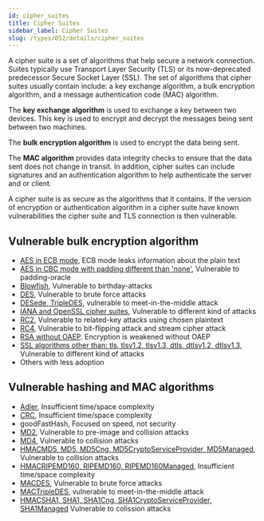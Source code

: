 ```yaml
---
id: cipher_suites
title: Cipher Suites
sidebar_label: Cipher Suites
slug: /types/052/details/cipher_suites
---
```


A cipher suite is a set of algorithms that help secure a network connection.
Suites typically use Transport Layer Security (TLS) or its now-deprecated predecessor Secure Socket Layer (SSL).
The set of algorithms that cipher suites usually contain include:
a key exchange algorithm, a bulk encryption algorithm,
and a message authentication code (MAC) algorithm.

The **key exchange algorithm** is used to exchange a key between two devices.
This key is used to encrypt and decrypt the messages being sent between two
machines.

The **bulk encryption algorithm** is used to encrypt the data being sent.

The **MAC algorithm** provides data integrity checks to ensure that the data
sent does not change in transit.
In addition,
cipher suites can include signatures and an authentication algorithm to help
authenticate the server and or client.

A cipher suite is as secure as the algorithms that it contains.
If the version of encryption or authentication algorithm in a cipher suite have
known vulnerabilities the cipher suite and TLS connection is then vulnerable.

## Vulnerable bulk encryption algorithm

- [AES in ECB mode](https://www.skylinetechnologies.com/Blog/Skyline-Blog/May_2020/bye-bye-bye-to-aes-ecb-mode),
  ECB mode leaks information about the plain text
- [AES in CBC mode with padding different than 'none'](https://docs.microsoft.com/en-us/dotnet/standard/security/vulnerabilities-cbc-mode),
  Vulnerable to padding-oracle
- [Blowfish](https://en.wikipedia.org/wiki/Blowfish_(cipher)),
  Vulnerable to birthday-attacks
- [DES](https://en.wikipedia.org/wiki/Data_Encryption_Standard),
  Vulnerable to brute force attacks
- [DESede, TripleDES](https://en.wikipedia.org/wiki/Triple_DES),
  vulnerable to meet-in-the-middle attack
- [IANA and OpenSSL cipher suites](https://gitlab.com/fluidattacks/product/-/blob/59c17ec0f4ed40924ba9fc764f792dd078c0d5b1/skims/static/cryptography/cipher_suites.csv),
  Vulnerable to different kind of attacks
- [RC2](https://en.wikipedia.org/wiki/RC2),
  Vulnerable to related-key attacks using chosen plaintext
- [RC4](https://en.wikipedia.org/wiki/RC4),
  Vulnerable to bit-flipping attack and stream cipher attack
- [RSA without OAEP](https://cwe.mitre.org/data/definitions/780.html).
  Encryption is weakened without OAEP
- [SSL algorithms other than: tls, tlsv1.2, tlsv1.3, dtls, dtlsv1.2, dtlsv1.3](https://httpd.apache.org/docs/2.4/ssl/ssl_intro.html),
  Vulnerable to different kind of attacks
- Others with less adoption

## Vulnerable hashing and MAC algorithms

- [Adler](https://en.wikipedia.org/wiki/Adler-32),
  Insufficient time/space complexity
- [CRC](https://en.wikipedia.org/wiki/Cyclic_redundancy_check),
  Insufficient time/space complexity
- goodFastHash,
  Focused on speed, not security
- [MD2](https://en.wikipedia.org/wiki/MD2_(hash_function)),
  Vulnerable to pre-image and collision attacks
- [MD4](https://en.wikipedia.org/wiki/MD4),
  Vulnerable to collision attacks
- [HMACMD5, MD5, MD5Cng, MD5CryptoServiceProvider, MD5Managed](https://www.kb.cert.org/vuls/id/836068/),
  Vulnerable to collision attacks
- [HMACRIPEMD160, RIPEMD160, RIPEMD160Managed](https://en.wikipedia.org/wiki/RIPEMD),
  Insufficient time/space complexity
- [MACDES](https://en.wikipedia.org/wiki/Data_Encryption_Standard),
  Vulnerable to brute force attacks
- [MACTripleDES](https://en.wikipedia.org/wiki/Triple_DES),
  vulnerable to meet-in-the-middle attack
- [HMACSHA1, SHA1, SHA1Cng, SHA1CryptoServiceProvider, SHA1Managed](https://sslrenewals.com/blog/vulnerability-risk-in-using-sha1-certificate)
  Vulnerable to colission attacks
